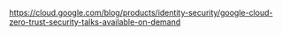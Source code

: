 https://cloud.google.com/blog/products/identity-security/google-cloud-zero-trust-security-talks-available-on-demand